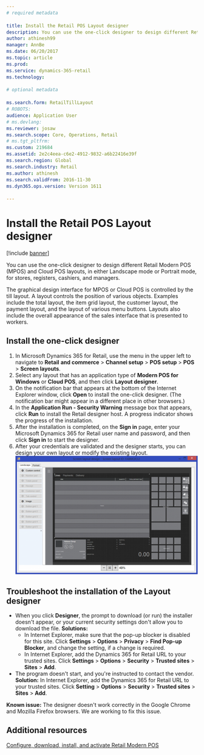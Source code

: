 ```yaml
---
# required metadata

title: Install the Retail POS Layout designer
description: You can use the one-click designer to design different Retail Modern POS (MPOS) and Cloud POS layouts, in either Landscape mode or Portrait mode, for stores, registers, cashiers, and managers.
author: athinesh99
manager: AnnBe
ms.date: 06/20/2017
ms.topic: article
ms.prod: 
ms.service: dynamics-365-retail
ms.technology: 

# optional metadata

ms.search.form: RetailTillLayout
# ROBOTS: 
audience: Application User
# ms.devlang: 
ms.reviewer: josaw
ms.search.scope: Core, Operations, Retail
# ms.tgt_pltfrm: 
ms.custom: 219684
ms.assetid: 2e2c4eea-c6e2-4912-9832-a6b22416e39f
ms.search.region: Global
ms.search.industry: Retail
ms.author: athinesh
ms.search.validFrom: 2016-11-30
ms.dyn365.ops.version: Version 1611

---
```


# Install the Retail POS Layout designer

[!include [banner](includes/banner.md)]

You can use the one-click designer to design different Retail Modern POS (MPOS) and Cloud POS layouts, in either Landscape mode or Portrait mode, for stores, registers, cashiers, and managers.

The graphical design interface for MPOS or Cloud POS is controlled by the till layout. A layout controls the position of various objects. Examples include the total layout, the item grid layout, the customer layout, the payment layout, and the layout of various menu buttons. Layouts also include the overall appearance of the sales interface that is presented to workers.

## Install the one-click designer
1.  In Microsoft Dynamics 365 for Retail, use the menu in the upper left to navigate to **Retail** **and commerce** &gt; **Channel setup** &gt; **POS setup** &gt; **POS** &gt; **Screen layouts**.
2.  Select any layout that has an application type of **Modern POS for Windows** or **Cloud POS**, and then click **Layout designer**.
3.  On the notification bar that appears at the bottom of the Internet Explorer window, click **Open** to install the one-click designer. (The notification bar might appear in a different place in other browsers.)
4.  In the **Application Run - Security Warning** message box that appears, click **Run** to install the Retail designer host. A progress indicator shows the progress of the installation.
5.  After the installation is completed, on the **Sign in** page, enter your Microsoft Dynamics 365 for Retail user name and password, and then click **Sign in** to start the designer.
6.  After your credentials are validated and the designer starts, you can design your own layout or modify the existing layout. [![Layout in the one-click designer](./media/screenlayoutdesign_mposdownload-1024x664.png)](./media/screenlayoutdesign_mposdownload.png)

## Troubleshoot the installation of the Layout designer
-   When you click **Designer**, the prompt to download (or run) the installer doesn't appear, or your current security settings don't allow you to download the file. **Solutions:**
    -   In Internet Explorer, make sure that the pop-up blocker is disabled for this site. Click **Settings** &gt; **Options** &gt; **Privacy** &gt; **Find Pop-up Blocker**, and change the setting, if a change is required.
    -   In Internet Explorer, add the Dynamics 365 for Retail URL to your trusted sites. Click **Settings** &gt; **Options** &gt; **Security** &gt; **Trusted sites** &gt; **Sites** &gt; **Add**.
-   The program doesn't start, and you're instructed to contact the vendor. **Solution:** In Internet Explorer, add the Dynamics 365 for Retail URL to your trusted sites. Click **Setting** &gt; **Options** &gt; **Security** &gt; **Trusted sites** &gt; **Sites** &gt; **Add**.

**Known issue:** The designer doesn't work correctly in the Google Chrome and Mozilla Firefox browsers. We are working to fix this issue.

Additional resources
--------

[Configure, download, install, and activate Retail Modern POS](retail-modern-pos-device-activation.md)



